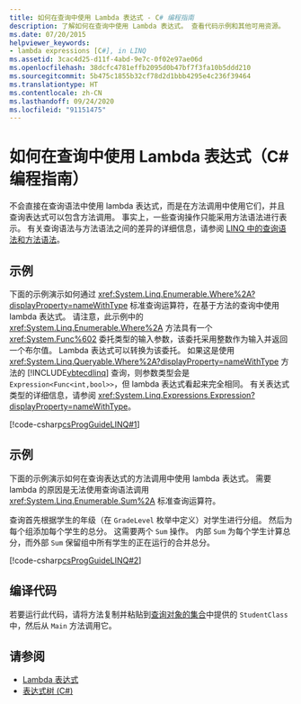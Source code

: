 ```yaml
---
title: 如何在查询中使用 Lambda 表达式 - C# 编程指南
description: 了解如何在查询中使用 Lambda 表达式。 查看代码示例和其他可用资源。
ms.date: 07/20/2015
helpviewer_keywords:
- lambda expressions [C#], in LINQ
ms.assetid: 3cac4d25-d11f-4abd-9e7c-0f02e97ae06d
ms.openlocfilehash: 38dcfc4781effb2095d0b47bf7f3fa10b5ddd210
ms.sourcegitcommit: 5b475c1855b32cf78d2d1bbb4295e4c236f39464
ms.translationtype: HT
ms.contentlocale: zh-CN
ms.lasthandoff: 09/24/2020
ms.locfileid: "91151475"
---
```

# <a name="how-to-use-lambda-expressions-in-a-query-c-programming-guide"></a>如何在查询中使用 Lambda 表达式（C# 编程指南）

不会直接在查询语法中使用 lambda 表达式，而是在方法调用中使用它们，并且查询表达式可以包含方法调用。 事实上，一些查询操作只能采用方法语法进行表示。 有关查询语法与方法语法之间的差异的详细信息，请参阅 [LINQ 中的查询语法和方法语法](../concepts/linq/query-syntax-and-method-syntax-in-linq.md)。  
  
## <a name="example"></a>示例  

 下面的示例演示如何通过 <xref:System.Linq.Enumerable.Where%2A?displayProperty=nameWithType> 标准查询运算符，在基于方法的查询中使用 lambda 表达式。 请注意，此示例中的 <xref:System.Linq.Enumerable.Where%2A> 方法具有一个 <xref:System.Func%602> 委托类型的输入参数，该委托采用整数作为输入并返回一个布尔值。 Lambda 表达式可以转换为该委托。 如果这是使用 <xref:System.Linq.Queryable.Where%2A?displayProperty=nameWithType> 方法的 [!INCLUDE[vbtecdlinq](~/includes/vbtecdlinq-md.md)] 查询，则参数类型会是 `Expression<Func<int,bool>>`，但 lambda 表达式看起来完全相同。 有关表达式类型的详细信息，请参阅 <xref:System.Linq.Expressions.Expression?displayProperty=nameWithType>。  
  
 [!code-csharp[csProgGuideLINQ#1](~/samples/snippets/csharp/VS_Snippets_VBCSharp/csProgGuideLINQ/CS/csrefLINQHowTos.cs#1)]  
  
## <a name="example"></a>示例  

 下面的示例演示如何在查询表达式的方法调用中使用 lambda 表达式。 需要 lambda 的原因是无法使用查询语法调用 <xref:System.Linq.Enumerable.Sum%2A> 标准查询运算符。  
  
 查询首先根据学生的年级（在 `GradeLevel` 枚举中定义）对学生进行分组。 然后为每个组添加每个学生的总分。 这需要两个 `Sum` 操作。 内部 `Sum` 为每个学生计算总分，而外部 `Sum` 保留组中所有学生的正在运行的合并总分。  
  
 [!code-csharp[csProgGuideLINQ#2](~/samples/snippets/csharp/VS_Snippets_VBCSharp/csProgGuideLINQ/CS/csrefLINQHowTos.cs#2)]  
  
## <a name="compiling-the-code"></a>编译代码  

 若要运行此代码，请将方法复制并粘贴到[查询对象的集合](../../linq/query-a-collection-of-objects.md)中提供的 `StudentClass` 中，然后从 `Main` 方法调用它。
  
## <a name="see-also"></a>请参阅

- [Lambda 表达式](../../language-reference/operators/lambda-expressions.md)
- [表达式树 (C#)](../concepts/expression-trees/index.md)
